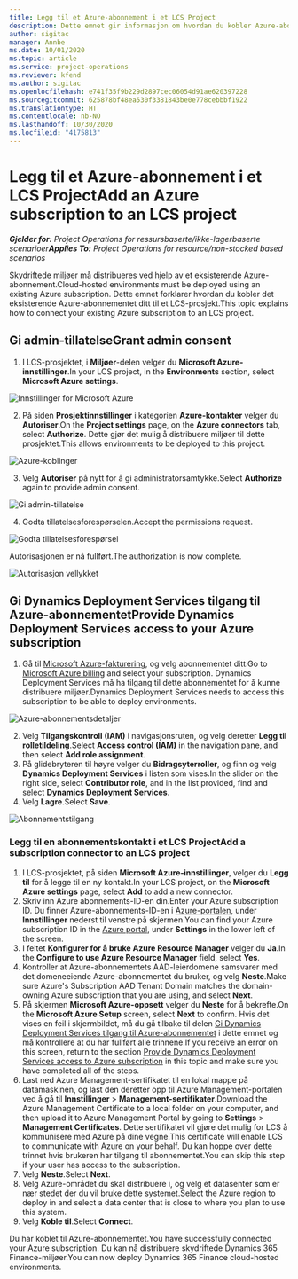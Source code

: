 ```yaml
---
title: Legg til et Azure-abonnement i et LCS Project
description: Dette emnet gir informasjon om hvordan du kobler Azure-abonnementet til et LCS-prosjekt.
author: sigitac
manager: Annbe
ms.date: 10/01/2020
ms.topic: article
ms.service: project-operations
ms.reviewer: kfend
ms.author: sigitac
ms.openlocfilehash: e741f35f9b229d2897cec06054d91ae620397228
ms.sourcegitcommit: 625878bf48ea530f3381843be0e778cebbbf1922
ms.translationtype: HT
ms.contentlocale: nb-NO
ms.lasthandoff: 10/30/2020
ms.locfileid: "4175813"
---
```

# <a name="add-an-azure-subscription-to-an-lcs-project"></a><span data-ttu-id="0d63f-103">Legg til et Azure-abonnement i et LCS Project</span><span class="sxs-lookup"><span data-stu-id="0d63f-103">Add an Azure subscription to an LCS project</span></span>

<span data-ttu-id="0d63f-104">_**Gjelder for:** Project Operations for ressursbaserte/ikke-lagerbaserte scenarioer_</span><span class="sxs-lookup"><span data-stu-id="0d63f-104">_**Applies To:** Project Operations for resource/non-stocked based scenarios_</span></span>

<span data-ttu-id="0d63f-105">Skydriftede miljøer må distribueres ved hjelp av et eksisterende Azure-abonnement.</span><span class="sxs-lookup"><span data-stu-id="0d63f-105">Cloud-hosted environments must be deployed using an existing Azure subscription.</span></span> <span data-ttu-id="0d63f-106">Dette emnet forklarer hvordan du kobler det eksisterende Azure-abonnementet ditt til et LCS-prosjekt.</span><span class="sxs-lookup"><span data-stu-id="0d63f-106">This topic explains how to connect your existing Azure subscription to an LCS project.</span></span> 

## <a name="grant-admin-consent"></a><span data-ttu-id="0d63f-107">Gi admin-tillatelse</span><span class="sxs-lookup"><span data-stu-id="0d63f-107">Grant admin consent</span></span>

1. <span data-ttu-id="0d63f-108">I LCS-prosjektet, i **Miljøer**-delen velger du **Microsoft Azure-innstillinger**.</span><span class="sxs-lookup"><span data-stu-id="0d63f-108">In your LCS project, in the **Environments** section, select **Microsoft Azure settings**.</span></span>

![Innstillinger for Microsoft Azure](./media/1MicrosoftAzureSettings.png)

2. <span data-ttu-id="0d63f-110">På siden **Prosjektinnstillinger** i kategorien **Azure-kontakter** velger du **Autoriser**.</span><span class="sxs-lookup"><span data-stu-id="0d63f-110">On the **Project settings** page, on the **Azure connectors** tab, select **Authorize**.</span></span> <span data-ttu-id="0d63f-111">Dette gjør det mulig å distribuere miljøer til dette prosjektet.</span><span class="sxs-lookup"><span data-stu-id="0d63f-111">This allows environments to be deployed to this project.</span></span>

![Azure-koblinger](./media/2AzureConnectors.png)

3. <span data-ttu-id="0d63f-113">Velg **Autoriser** på nytt for å gi administratorsamtykke.</span><span class="sxs-lookup"><span data-stu-id="0d63f-113">Select **Authorize** again to provide admin consent.</span></span>

![Gi admin-tillatelse](./media/3GrantAdminConsent.png)

4. <span data-ttu-id="0d63f-115">Godta tillatelsesforespørselen.</span><span class="sxs-lookup"><span data-stu-id="0d63f-115">Accept the permissions request.</span></span>

![Godta tillatelsesforespørsel](./media/4AcceptPermissionRequest.png)

<span data-ttu-id="0d63f-117">Autorisasjonen er nå fullført.</span><span class="sxs-lookup"><span data-stu-id="0d63f-117">The authorization is now complete.</span></span> 

![Autorisasjon vellykket](./media/5AuthorizationComplete.png)

## <a name="provide-dynamics-deployment-services-access-to-your-azure-subscription"></a><a name="provide"></a><span data-ttu-id="0d63f-119">Gi Dynamics Deployment Services tilgang til Azure-abonnementet</span><span class="sxs-lookup"><span data-stu-id="0d63f-119">Provide Dynamics Deployment Services access to your Azure subscription</span></span>

1. <span data-ttu-id="0d63f-120">Gå til [Microsoft Azure-fakturering](https://portal.azure.com/#blade/Microsoft\_Azure\_Billing/SubscriptionsBlade), og velg abonnementet ditt.</span><span class="sxs-lookup"><span data-stu-id="0d63f-120">Go to [Microsoft Azure billing](https://portal.azure.com/#blade/Microsoft\_Azure\_Billing/SubscriptionsBlade) and select your subscription.</span></span> <span data-ttu-id="0d63f-121">Dynamics Deployment Services må ha tilgang til dette abonnementet for å kunne distribuere miljøer.</span><span class="sxs-lookup"><span data-stu-id="0d63f-121">Dynamics Deployment Services needs to access this subscription to be able to deploy environments.</span></span>

![Azure-abonnementsdetaljer](./media/6AzureSubscription.png)

2. <span data-ttu-id="0d63f-123">Velg **Tilgangskontroll (IAM)** i navigasjonsruten, og velg deretter **Legg til rolletildeling**.</span><span class="sxs-lookup"><span data-stu-id="0d63f-123">Select **Access control (IAM)** in the navigation pane, and then select **Add role assignment**.</span></span>
3. <span data-ttu-id="0d63f-124">På glidebryteren til høyre velger du **Bidragsyterroller**, og finn og velg **Dynamics Deployment Services** i listen som vises.</span><span class="sxs-lookup"><span data-stu-id="0d63f-124">In the slider on the right side, select **Contributor role**, and in the list provided, find and select **Dynamics Deployment Services**.</span></span> 
4. <span data-ttu-id="0d63f-125">Velg **Lagre**.</span><span class="sxs-lookup"><span data-stu-id="0d63f-125">Select **Save**.</span></span>

![Abonnementstilgang](./media/7SubscriptionAccess.png)

### <a name="add-a-subscription-connector-to-an-lcs-project"></a><span data-ttu-id="0d63f-127">Legg til en abonnementskontakt i et LCS Project</span><span class="sxs-lookup"><span data-stu-id="0d63f-127">Add a subscription connector to an LCS project</span></span>

1. <span data-ttu-id="0d63f-128">I LCS-prosjektet, på siden **Microsoft Azure-innstillinger**, velger du **Legg til** for å legge til en ny kontakt.</span><span class="sxs-lookup"><span data-stu-id="0d63f-128">In your LCS project, on the **Microsoft Azure settings** page, select **Add** to add a new connector.</span></span>
2. <span data-ttu-id="0d63f-129">Skriv inn Azure abonnements-ID-en din.</span><span class="sxs-lookup"><span data-stu-id="0d63f-129">Enter your Azure subscription ID.</span></span> <span data-ttu-id="0d63f-130">Du finner Azure-abonnements-ID-en i [Azure-portalen](https://ms.portal.azure.com/), under **Innstillinger** nederst til venstre på skjermen.</span><span class="sxs-lookup"><span data-stu-id="0d63f-130">You can find your Azure subscription ID in the [Azure portal](https://ms.portal.azure.com/), under  **Settings**  in the lower left of the screen.</span></span>
3. <span data-ttu-id="0d63f-131">I feltet **Konfigurer for å bruke Azure Resource Manager** velger du **Ja**.</span><span class="sxs-lookup"><span data-stu-id="0d63f-131">In the **Configure to use Azure Resource Manager** field, select **Yes**.</span></span>
4. <span data-ttu-id="0d63f-132">Kontroller at Azure-abonnementets AAD-leierdomene samsvarer med det domeneeiende Azure-abonnementet du bruker, og velg **Neste**.</span><span class="sxs-lookup"><span data-stu-id="0d63f-132">Make sure Azure's Subscription AAD Tenant Domain matches the domain-owning Azure subscription that you are using, and select **Next**.</span></span>
5. <span data-ttu-id="0d63f-133">På skjermen **Microsoft Azure-oppsett** velger du **Neste** for å bekrefte.</span><span class="sxs-lookup"><span data-stu-id="0d63f-133">On the **Microsoft Azure Setup** screen, select **Next** to confirm.</span></span> <span data-ttu-id="0d63f-134">Hvis det vises en feil i skjermbildet, må du gå tilbake til delen [Gi Dynamics Deployment Services tilgang til Azure-abonnementet](#provide) i dette emnet og må kontrollere at du har fullført alle trinnene.</span><span class="sxs-lookup"><span data-stu-id="0d63f-134">If you receive an error on this screen, return to the section [Provide Dynamics Deployment Services access to Azure subscription](#provide) in this topic and make sure you have completed all of the steps.</span></span>
6. <span data-ttu-id="0d63f-135">Last ned Azure Management-sertifikatet til en lokal mappe på datamaskinen, og last den deretter opp til Azure Management-portalen ved å gå til **Innstillinger** > **Management-sertifikater**.</span><span class="sxs-lookup"><span data-stu-id="0d63f-135">Download the Azure Management Certificate to a local folder on your computer, and then upload it to Azure Management Portal by going to **Settings** > **Management Certificates**.</span></span> <span data-ttu-id="0d63f-136">Dette sertifikatet vil gjøre det mulig for LCS å kommunisere med Azure på dine vegne.</span><span class="sxs-lookup"><span data-stu-id="0d63f-136">This certificate will enable LCS to communicate with Azure on your behalf.</span></span> <span data-ttu-id="0d63f-137">Du kan hoppe over dette trinnet hvis brukeren har tilgang til abonnementet.</span><span class="sxs-lookup"><span data-stu-id="0d63f-137">You can skip this step if your user has access to the subscription.</span></span>
7. <span data-ttu-id="0d63f-138">Velg **Neste**.</span><span class="sxs-lookup"><span data-stu-id="0d63f-138">Select  **Next**.</span></span>
8. <span data-ttu-id="0d63f-139">Velg Azure-området du skal distribuere i, og velg et datasenter som er nær stedet der du vil bruke dette systemet.</span><span class="sxs-lookup"><span data-stu-id="0d63f-139">Select the Azure region to deploy in and select a data center that is close to where you plan to use this system.</span></span>
9.  <span data-ttu-id="0d63f-140">Velg **Koble til**.</span><span class="sxs-lookup"><span data-stu-id="0d63f-140">Select  **Connect**.</span></span>

<span data-ttu-id="0d63f-141">Du har koblet til Azure-abonnementet.</span><span class="sxs-lookup"><span data-stu-id="0d63f-141">You have successfully connected your Azure subscription.</span></span> <span data-ttu-id="0d63f-142">Du kan nå distribuere skydriftede Dynamics 365 Finance-miljøer.</span><span class="sxs-lookup"><span data-stu-id="0d63f-142">You can now deploy Dynamics 365 Finance cloud-hosted environments.</span></span>


